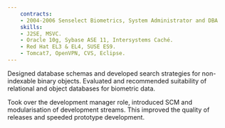 ```yaml
---
    contracts:
    - 2004-2006 Senselect Biometrics, System Administrator and DBA
    skills:
    - J2SE, MSVC.
    - Oracle 10g, Sybase ASE 11, Intersystems Caché.
    - Red Hat EL3 & EL4, SUSE ES9.
    - Tomcat7, OpenVPN, CVS, Eclipse.
---
```

Designed database schemas and developed search strategies for non-indexable binary objects. Evaluated and recommended suitability of relational and object databases for biometric data.

Took over the development manager role, introduced SCM and modularisation of development streams. This improved the quality of releases and speeded prototype development.

